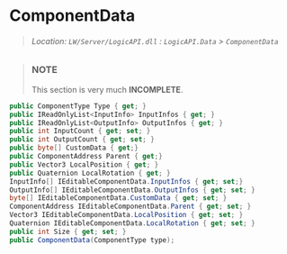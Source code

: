 # ComponentData
> ###### Location: `LW/Server/LogicAPI.dll` : `LogicAPI.Data` > `ComponentData`

> ### NOTE
> This section is very much **INCOMPLETE**.

```cs
public ComponentType Type { get; }
public IReadOnlyList<InputInfo> InputInfos { get; }
public IReadOnlyList<OutputInfo> OutputInfos { get; }
public int InputCount { get; set; }
public int OutputCount { get; set; }
public byte[] CustomData { get;}
public ComponentAddress Parent { get;}
public Vector3 LocalPosition { get; }
public Quaternion LocalRotation { get; }
InputInfo[] IEditableComponentData.InputInfos { get; set;}
OutputInfo[] IEditableComponentData.OutputInfos { get; set; }
byte[] IEditableComponentData.CustomData { get; set; }
ComponentAddress IEditableComponentData.Parent { get; set; }
Vector3 IEditableComponentData.LocalPosition { get; set; }
Quaternion IEditableComponentData.LocalRotation { get; set; }
public int Size { get; set; }
public ComponentData(ComponentType type);
```